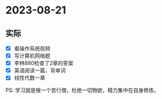 # 2023-08-21

## 实际
- [x] 看操作系统视频
- [x] 写计算机网络题
- [x] 李林880检查了2章的答案
- [x] 英语阅读一篇，背单词
- [x] 线性代数一章

PS: 学习就是做一个苦行僧，杜绝一切物欲，精力集中在自身修炼。